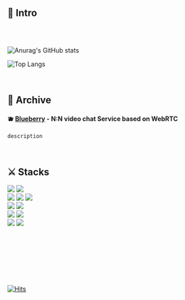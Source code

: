 ## 🍎 Intro

```

```







<br>


![Anurag's GitHub stats](https://github-readme-stats.vercel.app/api?username=BenchPress200&show_icons=true&theme=merko&border_radius=30px)

![Top Langs](https://github-readme-stats.vercel.app/api/top-langs/?username=BenchPress200&layout=compact&border_radius=30px&theme=merko)


<br>


## 🚀 Archive

#### 🫐 [Blueberry](https://github.com/BenchPress200/5-bluestarfish-blueberry-be) - N:N video chat Service based on WebRTC
```
description
```



<br>


## ⚔️ Stacks
<img src="https://img.shields.io/badge/JAVA-orange?style=for-the-badge&logo=Java&logoColor=white">
<img src="https://img.shields.io/badge/Javascript-F7DF1E?style=for-the-badge&logo=Javascript&logoColor=white">
<br>
<img src="https://img.shields.io/badge/spring-6DB33F?style=for-the-badge&logo=spring&logoColor=white">
<img src="https://img.shields.io/badge/springboot-6DB33F?style=for-the-badge&logo=springboot&logoColor=white">
<img src="https://img.shields.io/badge/react-61DAFB?style=for-the-badge&logo=react&
logoColor=white">
<br>
<img src="https://img.shields.io/badge/mysql-4479A1?style=for-the-badge&logo=mysql&
logoColor=white">
<img src="https://img.shields.io/badge/mongodb-47A248?style=for-the-badge&logo=mongodb&
logoColor=white">

<br>
<img src="https://img.shields.io/badge/docker-2496ED?style=for-the-badge&logo=docker&
logoColor=white">
<img src="https://img.shields.io/badge/githubactions-2088FF?style=for-the-badge&logo=githubactions&
logoColor=white">
<br>
<img src="https://img.shields.io/badge/webrtc-333333?style=for-the-badge&logo=webrtc&
logoColor=white">
<img src="https://img.shields.io/badge/nginx-009639?style=for-the-badge&logo=nginx&
logoColor=white">









<br><br><br><br><br><br>

[![Hits](https://hits.seeyoufarm.com/api/count/incr/badge.svg?url=https%3A%2F%2Fgithub.com%2FBenchPress200&count_bg=%2379C83D&title_bg=%23555555&icon=nextdoor.svg&icon_color=%23E7E7E7&title=Hits&edge_flat=false)](https://hits.seeyoufarm.com)




